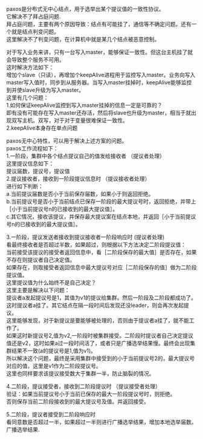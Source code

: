 
paxos是分布式无中心结点，用于选举出某个提议值的一致性协议。<br/>
它解决不了拜占庭问题.<br/>
拜占庭问题，主要有两个原因导致：结点有可能挂了，通信等不确定问题。还有一个就是结点判变问题。<br/>
这里解决不了判变问题，在计算机中就是某几个结点被恶意控制。<br/>


对于写入业务来讲，只有一台写入master，能够保证一致性。但这台主机挂了就会导致整个服务不可用。<br/>
这时解决方法如下：<br/>
增加个slave（只读），再增加个keepAlive进程用于监控写入master。业务向写入master写入值时，同步到从服务器。当写入master挂掉时，keepAlive能够监控到并使slave升级为写入master。<br/>
这里有几个问题：<br/>
1.如何保证keepAlive监控到写入master挂掉的信息一定是可靠的？<br/>
即有没有可能存在写入master还存活，然后将slave也升级为master，相当于就出现双写主机。双写，对于对于变量很难保证一致性。<br/>
2.keepAlive本身存在单点问题<br/>


paxos无中心特性，可以用于解决上述方案的问题。<br/>
paxos工作流程如下：<br/>
1.一阶段，集群中各个结点提议自己的值发给接收者 （提议者处理）<br/>
这里提议信息如下： <br/>
提议届数，提议号，提议值<br/>
2.提议接收者，接收到一阶段提议信息时 （提议接收者处理）<br/>
进行如下判断：<br/>
a.当前提议届数是否小于当前保存届数，如果小于则返回拒绝。<br/>
b.当前提议号是否小于当前结点已保存一阶段的最大提议号时，返回拒绝，并带上［小于当前提议号n的已接收到的最大提议值］。<br/>
c.其它情况，接收该提议，并保存最大提议案在结点本地，并返回［小于当前提议号n的已接收到的最大提议值］。<br/>


3.一阶段，提议发送者接收到提议接收者一阶段响应时 (提议者处理)<br/>
看最终接收者是否超过半数，如果超过，则根据以下方法决定二阶段提议值：<br/>
当前接受该提议的接受者返回信息中，看［二阶段保存的最大值］是否存在，如果不存在则提议者自己决定值。<br/>
如果存在，则取接受者返回信息中最大提议号对应［二阶段保存的值］做为二阶段提议值。<br/>
这里提议值为什么始终不是自己决定？<br/>
这里主要是解决以下问题：<br/>
提议者a发起提议号是1，其值为v1的提议给集群。然后一阶段及二阶段都成功了。这时提议者a挂了。其它结点在隔一段时间后发现还没leader，则会再次发起提议。<br/>
这里能够发现，对于新提议是要能够被处理的，否则由于提议者a挂了，就不能工作了。<br/>
如果这时新提议号2,值为v2,一阶段时被集群接受。二阶段时提议者自己决定提议值还是v2，这时如果a过一段时间活了，或者只是广播选举结果慢。最终会出现集群结果不一致(a的提议号是1,值为v1)。<br/>
所以解决这个问题，最终是采用集群中接受到的小于当前提议号2的，最大提议号对应的值，这里是v1作为二阶段提议号。<br/>
这里也同样要求该提议接受数大于集群一半，防止脑裂的情况。<br/>


4.二阶段，提议接受者，接收到二阶段提议时 （提议接受者处理）<br/>
验证：如果当前提议号小于当前已保存的最大一阶段提议号时，则拒绝。<br/>
否则保存当前二阶段接收到的最大提议号及值。并返回接受。<br/>


5.二阶段，提议者接受到二阶段响应时<br/>
看同意数是否超过一半，如果超过一半则进行广播选举结果，增加本地选举届数。<br/>
广播选举结果.<br/>
